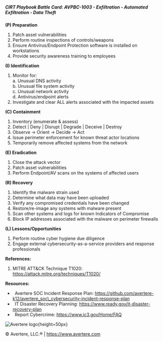 ##### CIRT Playbook Battle Card: **AVPBC-1003 - Exfiltration - Automated Exfiltration - Data Theft**

**(P) Preparation**

1.  Patch asset vulnerabilities
2.  Perform routine inspections of controls/weapons
3.  Ensure Antivirus/Endpoint Protection software is installed on workstations
4.  Provide security awareness training to employees

**(I) Identification**

1.  Monitor for:  
    a. Unusual DNS activity  
    b. Unusual file system activity  
    c. Unusual network activity  
    d. Antivirus/endpoint alerts
2.  Investigate and clear ALL alerts associated with the impacted assets

**(C) Containment**

1.  Inventory (enumerate & assess)
2.  Detect | Deny | Disrupt | Degrade | Deceive | Destroy
3.  Observe -> Orient -> Decide -> Act
4.  Issue perimeter enforcement for known threat actor locations
5.  Temporarily remove affected systems from the network

**(E) Eradication**

1.  Close the attack vector
2.  Patch asset vulnerabilities
3.  Perform Endpoint/AV scans on the systems of affected users

**(R) Recovery**

1.  Identify the malware strain used
2.  Determine what data may have been uploaded
3.  Verify any compromised credentials have been changed
4.  Restore/re-image any systems with malware present
5.  Scan other systems and logs for known Indicators of Compromise
6.  Block IP addresses associated with the malware on perimeter firewalls

**(L) Lessons/Opportunities**

1.  Perform routine cyber hygiene due diligence
2.  Engage external cybersecurity-as-a-service providers and response professionals

**References:**

1.  MITRE ATT&CK Technique T1020: https://attack.mitre.org/techniques/T1020/

**Resources:**

*    Avertere SOC Incident Response Plan: https://github.com/avertere-k12/avertere_soc\_cybersecurity-incident-response-plan
*    IT Disaster Recovery Planning: https://www.ready.gov/it-disaster-recovery-plan
*    Report Cybercrime: https://www.ic3.gov/Home/FAQ

![Avertere logo](https://example.com/averttere-logo.jpg){height=50px}

  
© Avertere, LLC.® | https://www.avertere.com
